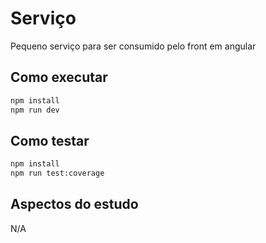 # Serviço

Pequeno serviço para ser consumido pelo front em angular

## Como executar

```bash
npm install
npm run dev
```

## Como testar

```bash
npm install
npm run test:coverage
```

## Aspectos do estudo

N/A
